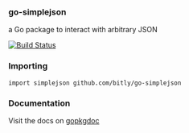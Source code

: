 ### go-simplejson

a Go package to interact with arbitrary JSON

[![Build Status](https://secure.travis-ci.org/bitly/go-simplejson.png)](http://travis-ci.org/bitly/go-simplejson)

### Importing

    import simplejson github.com/bitly/go-simplejson

### Documentation

Visit the docs on [gopkgdoc](http://godoc.org/github.com/bitly/go-simplejson)
